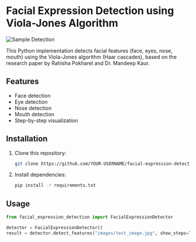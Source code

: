 # Facial Expression Detection using Viola-Jones Algorithm

![Sample Detection](images/sample_output.png)

This Python implementation detects facial features (face, eyes, nose, mouth) using the Viola-Jones algorithm (Haar cascades), based on the research paper by Rahisha Pokharel and Dr. Mandeep Kaur.

## Features
- Face detection
- Eye detection
- Nose detection
- Mouth detection
- Step-by-step visualization

## Installation
1. Clone this repository:
   ```bash
   git clone https://github.com/YOUR-USERNAME/facial-expression-detection.git
   ```
2. Install dependencies:
   ```bash
   pip install -r requirements.txt
   ```

## Usage
```python
from facial_expression_detection import FacialExpressionDetector

detector = FacialExpressionDetector()
result = detector.detect_features("images/test_image.jpg", show_steps=True)
```

